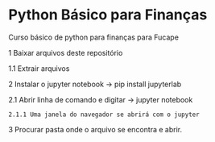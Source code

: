 # Python Básico para Finanças
Curso básico de python para finanças para Fucape

1 Baixar arquivos deste repositório

  1.1 Extrair arquivos

2 Instalar o jupyter notebook -> pip install jupyterlab

  2.1 Abrir linha de comando e digitar -> jupyter notebook

    2.1.1 Uma janela do navegador se abrirá com o jupyter

3 Procurar pasta onde o arquivo se encontra e abrir.
